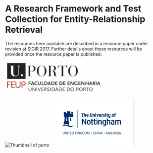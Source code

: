 # A Research Framework and Test Collection for Entity-Relationship Retrieval




The resources here available are described in a resource paper under revision at SIGIR 2017. Further details about these resources will be provided once the resource paper is published.















<img src="https://github.com/sigirelink/RELink/blob/master/university-of-porto.png" width="314" height="104" />


![Thumbnail of porto](university-of-porto.png=313X104)   ![Thumbnail of notttingham](university-of-nottingham.png)
